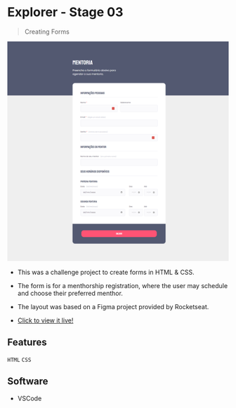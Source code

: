 # Explorer - Stage 03

> Creating Forms

![preview](./.github/preview.png)

- This was a challenge project to create forms in HTML & CSS.
- The form is for a menthorship registration, where the user may schedule and choose their preferred menthor.
- The layout was based on a Figma project provided by Rocketseat.

- [Click to view it live!](https://jessicaranft.github.io/explorer-desafio-form01/)

## Features

`HTML` `CSS`

## Software

- VSCode
